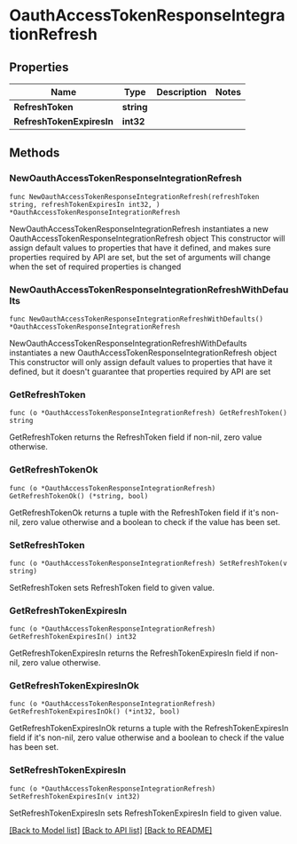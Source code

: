 # OauthAccessTokenResponseIntegrationRefresh

## Properties

Name | Type | Description | Notes
------------ | ------------- | ------------- | -------------
**RefreshToken** | **string** |  | 
**RefreshTokenExpiresIn** | **int32** |  | 

## Methods

### NewOauthAccessTokenResponseIntegrationRefresh

`func NewOauthAccessTokenResponseIntegrationRefresh(refreshToken string, refreshTokenExpiresIn int32, ) *OauthAccessTokenResponseIntegrationRefresh`

NewOauthAccessTokenResponseIntegrationRefresh instantiates a new OauthAccessTokenResponseIntegrationRefresh object
This constructor will assign default values to properties that have it defined,
and makes sure properties required by API are set, but the set of arguments
will change when the set of required properties is changed

### NewOauthAccessTokenResponseIntegrationRefreshWithDefaults

`func NewOauthAccessTokenResponseIntegrationRefreshWithDefaults() *OauthAccessTokenResponseIntegrationRefresh`

NewOauthAccessTokenResponseIntegrationRefreshWithDefaults instantiates a new OauthAccessTokenResponseIntegrationRefresh object
This constructor will only assign default values to properties that have it defined,
but it doesn't guarantee that properties required by API are set

### GetRefreshToken

`func (o *OauthAccessTokenResponseIntegrationRefresh) GetRefreshToken() string`

GetRefreshToken returns the RefreshToken field if non-nil, zero value otherwise.

### GetRefreshTokenOk

`func (o *OauthAccessTokenResponseIntegrationRefresh) GetRefreshTokenOk() (*string, bool)`

GetRefreshTokenOk returns a tuple with the RefreshToken field if it's non-nil, zero value otherwise
and a boolean to check if the value has been set.

### SetRefreshToken

`func (o *OauthAccessTokenResponseIntegrationRefresh) SetRefreshToken(v string)`

SetRefreshToken sets RefreshToken field to given value.


### GetRefreshTokenExpiresIn

`func (o *OauthAccessTokenResponseIntegrationRefresh) GetRefreshTokenExpiresIn() int32`

GetRefreshTokenExpiresIn returns the RefreshTokenExpiresIn field if non-nil, zero value otherwise.

### GetRefreshTokenExpiresInOk

`func (o *OauthAccessTokenResponseIntegrationRefresh) GetRefreshTokenExpiresInOk() (*int32, bool)`

GetRefreshTokenExpiresInOk returns a tuple with the RefreshTokenExpiresIn field if it's non-nil, zero value otherwise
and a boolean to check if the value has been set.

### SetRefreshTokenExpiresIn

`func (o *OauthAccessTokenResponseIntegrationRefresh) SetRefreshTokenExpiresIn(v int32)`

SetRefreshTokenExpiresIn sets RefreshTokenExpiresIn field to given value.



[[Back to Model list]](../README.md#documentation-for-models) [[Back to API list]](../README.md#documentation-for-api-endpoints) [[Back to README]](../README.md)


